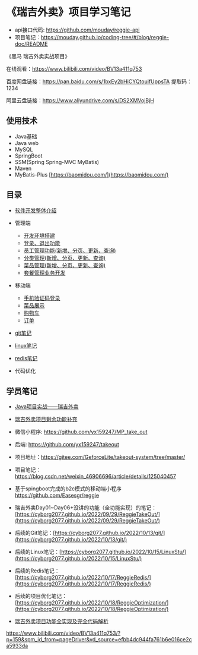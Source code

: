 # 《瑞吉外卖》项目学习笔记

- api接口代码: https://github.com/mouday/reggie-api
- 项目笔记：https://mouday.github.io/coding-tree/#/blog/reggie-doc/README

《黑马 瑞吉外卖实战项目》

在线观看：https://www.bilibili.com/video/BV13a411q753

百度网盘链接：https://pan.baidu.com/s/1bxEy2bHiCYQtouifUppsTA 
提取码：1234 

阿里云盘链接：https://www.aliyundrive.com/s/DS2XMVojBjH

## 使用技术

- Java基础
- Java web
- MySQL
- SpringBoot
- SSM(Spring Spring-MVC MyBatis)
- Maven
- MyBatis-Plus [https://baomidou.com/](https://baomidou.com/)

## 目录

- [软件开发整体介绍](doc/introduction.md)

- 管理端
    - [开发环境搭建](doc/development-env.md)
    - [登录、退出功能](doc/login-and-logout.md)
    - [员工管理功能(新增、分页、更新、查询)](doc/day2.md)
    - [分类管理(新增、分页、更新、查询)](doc/day3.md)
    - [菜品管理(新增、分页、更新、查询)](doc/day4.md)
    - [套餐管理业务开发](doc/day5.md)

- 移动端
    - [手机验证码登录](/doc/h5-sms.md)
    - [菜品展示](doc/h5-index.md)
    - [购物车](doc/h5-shopping-cart.md)
    - [订单](doc/h5-order.md)


- [git笔记](/blog/reggie-doc/doc/reggie-git.md)
- [linux笔记](/blog/reggie-doc/doc/linux/index.md)
- [redis笔记](/blog/reggie-doc/doc/redis/index.md)
- 代码优化

## 学员笔记

- [Java项目实战——瑞吉外卖](https://www.cnblogs.com/KizunaAI/p/16253032.html)
- [瑞吉外卖项目剩余功能补充](https://blog.csdn.net/weixin_53142722/article/details/124371940)
- 微信小程序: https://github.com/yx159247/MP_take_out
- 后端: https://github.com/yx159247/takeout

- 项目地址：https://gitee.com/GeforceLite/takeout-system/tree/master/
- 项目笔记：https://blog.csdn.net/weixin_46906696/article/details/125040457
- 基于spingboot完成的b2c模式的移动端小程序 https://github.com/Easesgr/reggie

- 瑞吉外卖Day01~Day06+没讲的功能（全功能实现）的笔记：[https://cyborg2077.github.io/2022/09/29/ReggieTakeOut/](https://cyborg2077.github.io/2022/09/29/ReggieTakeOut/)
- 后续的Git笔记：[https://cyborg2077.github.io/2022/10/13/git/](https://cyborg2077.github.io/2022/10/13/git/)
- 后续的Linux笔记：[https://cyborg2077.github.io/2022/10/15/LinuxStu/](https://cyborg2077.github.io/2022/10/15/LinuxStu/)
- 后续的Redis笔记：[https://cyborg2077.github.io/2022/10/17/ReggieRedis/](https://cyborg2077.github.io/2022/10/17/ReggieRedis/)
- 后续的项目优化笔记：[https://cyborg2077.github.io/2022/10/18/ReggieOptimization/](https://cyborg2077.github.io/2022/10/18/ReggieOptimization/)
- [瑞吉外卖项目功能全实现及完全代码解析](https://blog.csdn.net/weixin_59798969/article/details/127335566)


https://www.bilibili.com/video/BV13a411q753/?p=159&spm_id_from=pageDriver&vd_source=efbb4dc944fa761b6e016ce2ca5933da